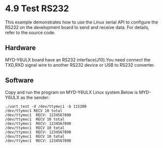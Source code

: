 # 4.9 Test RS232

This example demonstrates how to use the Linux serial API to configure the RS232 on the development board to send and receive data. For details, refer to the source code.


## Hardware
MYD-Y6ULX board have an RS232 interface(J10).You need connect the TXD,RXD signal wire to another RS232 device or USB to RS232 converter.

## Software

Copy and run the program on MYD-Y6ULX Linux system.Below is MYD-Y6ULX as the sender:

```
./uart_test -d /dev/ttymxc1 -b 115200
/dev/ttymxc1 RECV 10 total
/dev/ttymxc1  RECV: 1234567890
/dev/ttymxc1  RECV 10 total
/dev/ttymxc1  RECV: 1234567890
/dev/ttymxc1  RECV 10 total
/dev/ttymxc1  RECV: 1234567890
/dev/ttymxc1  RECV 10 total
/dev/ttymxc1  RECV: 1234567890
```

